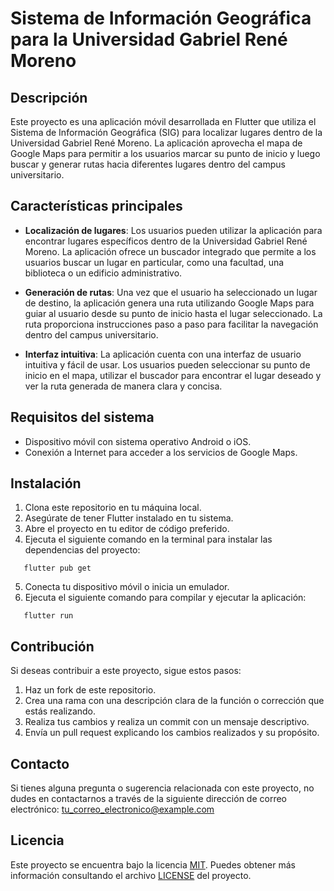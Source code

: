 # Sistema de Información Geográfica para la Universidad Gabriel René Moreno

## Descripción

Este proyecto es una aplicación móvil desarrollada en Flutter que utiliza el Sistema de Información Geográfica (SIG) para localizar lugares dentro de la Universidad Gabriel René Moreno. La aplicación aprovecha el mapa de Google Maps para permitir a los usuarios marcar su punto de inicio y luego buscar y generar rutas hacia diferentes lugares dentro del campus universitario.

## Características principales

- **Localización de lugares**: Los usuarios pueden utilizar la aplicación para encontrar lugares específicos dentro de la Universidad Gabriel René Moreno. La aplicación ofrece un buscador integrado que permite a los usuarios buscar un lugar en particular, como una facultad, una biblioteca o un edificio administrativo.

- **Generación de rutas**: Una vez que el usuario ha seleccionado un lugar de destino, la aplicación genera una ruta utilizando Google Maps para guiar al usuario desde su punto de inicio hasta el lugar seleccionado. La ruta proporciona instrucciones paso a paso para facilitar la navegación dentro del campus universitario.

- **Interfaz intuitiva**: La aplicación cuenta con una interfaz de usuario intuitiva y fácil de usar. Los usuarios pueden seleccionar su punto de inicio en el mapa, utilizar el buscador para encontrar el lugar deseado y ver la ruta generada de manera clara y concisa.

## Requisitos del sistema

- Dispositivo móvil con sistema operativo Android o iOS.
- Conexión a Internet para acceder a los servicios de Google Maps.

## Instalación

1. Clona este repositorio en tu máquina local.
2. Asegúrate de tener Flutter instalado en tu sistema.
3. Abre el proyecto en tu editor de código preferido.
4. Ejecuta el siguiente comando en la terminal para instalar las dependencias del proyecto:

```shell
   flutter pub get
```

5. Conecta tu dispositivo móvil o inicia un emulador.
6. Ejecuta el siguiente comando para compilar y ejecutar la aplicación:

```shell
   flutter run
```


## Contribución

Si deseas contribuir a este proyecto, sigue estos pasos:

1. Haz un fork de este repositorio.
2. Crea una rama con una descripción clara de la función o corrección que estás realizando.
3. Realiza tus cambios y realiza un commit con un mensaje descriptivo.
4. Envía un pull request explicando los cambios realizados y su propósito.

## Contacto

Si tienes alguna pregunta o sugerencia relacionada con este proyecto, no dudes en contactarnos a través de la siguiente dirección de correo electrónico: [tu_correo_electronico@example.com](mailto:tu_correo_electronico@example.com)

## Licencia

Este proyecto se encuentra bajo la licencia [MIT](https://opensource.org/licenses/MIT). Puedes obtener más información consultando el archivo [LICENSE](LICENSE) del proyecto.